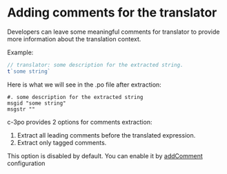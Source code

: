 # Adding comments for the translator

Developers can leave some meaningful comments for translator to provide more
information about the translation context.

Example:
```js
// translator: some description for the extracted string. 
t`some string`
```

Here is what we will see in the .po file after extraction:

```
#. some description for the extracted string
msgid "some string"
msgstr ""
```

c-3po provides 2 options for comments extraction:
1. Extract all leading comments before the translated expression.
2. Extract only tagged comments.

This option is disabled by default. You can enable it by [addComment](configuration.html#configaddcomments--boolean--string-)
configuration

